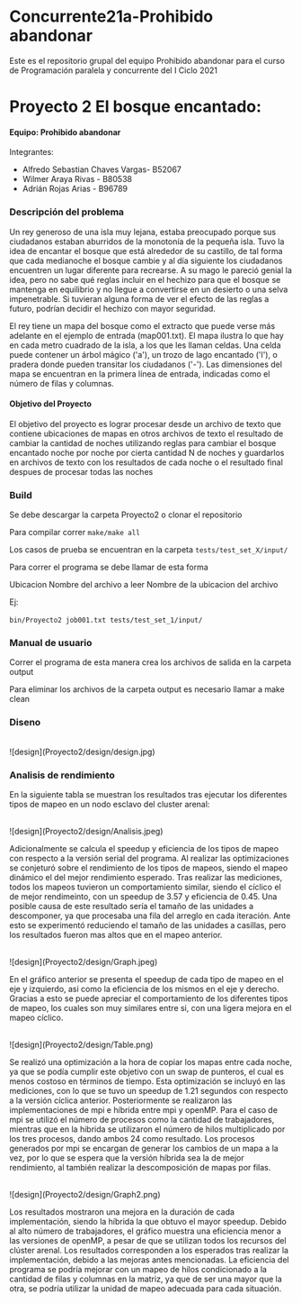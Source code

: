 # Concurrente21a-Prohibido abandonar

Este es el repositorio grupal del equipo Prohibido abandonar para el curso de Programación paralela y concurrente del I Ciclo 2021

# Proyecto 2 El bosque encantado: 

#### Equipo: Prohibido abandonar  
Integrantes:  
- Alfredo Sebastian Chaves Vargas- B52067
- Wilmer Araya Rivas - B80538
- Adrián Rojas Arias - B96789

### Descripción del problema

Un rey generoso de una isla muy lejana, estaba preocupado porque sus ciudadanos estaban aburridos de la monotonía de la pequeña isla. Tuvo la idea de encantar el bosque que está alrededor de su castillo, de tal forma que cada medianoche el bosque cambie y al día siguiente los ciudadanos encuentren un lugar diferente para recrearse. A su mago le pareció genial la idea, pero no sabe qué reglas incluir en el hechizo para que el bosque se mantenga en equilibrio y no llegue a convertirse en un desierto o una selva impenetrable. Si tuvieran alguna forma de ver el efecto de las reglas a futuro, podrían decidir el hechizo con mayor seguridad.

El rey tiene un mapa del bosque como el extracto que puede verse más adelante en el ejemplo de entrada (map001.txt). El mapa ilustra lo que hay en cada metro cuadrado de la isla, a los que les llaman celdas. Una celda puede contener un árbol mágico ('a'), un trozo de lago encantado ('l'), o pradera donde pueden transitar los ciudadanos ('-'). Las dimensiones del mapa se encuentran en la primera línea de entrada, indicadas como el número de filas y columnas.

#### Objetivo del Proyecto

El objetivo del proyecto es lograr procesar desde un archivo de texto que contiene ubicaciones de mapas en otros archivos de texto el resultado de cambiar la cantidad de noches utilizando reglas para cambiar el bosque encantado noche por noche por cierta cantidad N de noches y guardarlos en archivos de texto con los resultados de cada noche o el resultado final despues de procesar todas las noches

### Build
Se debe descargar la carpeta Proyecto2 o clonar el repositorio

Para compilar correr `make/make all`

Los casos de prueba se encuentran en la carpeta `tests/test_set_X/input/`

Para correr el programa se debe llamar de esta forma

Ubicacion Nombre del archivo a leer Nombre de la ubicacion del archivo

Ej:

`bin/Proyecto2 job001.txt tests/test_set_1/input/`

### Manual de usuario
Correr el programa de esta manera crea los archivos de salida en la carpeta output

Para eliminar los archivos de la carpeta output es necesario llamar a make clean

### Diseno
<br/>
![design](Proyecto2/design/design.jpg)

### Analisis de rendimiento

En la siguiente tabla se muestran los resultados tras ejecutar los diferentes tipos de mapeo en un nodo esclavo del cluster arenal:

<br/>
![design](Proyecto2/design/Analisis.jpeg)

Adicionalmente se calcula el speedup y eficiencia de los tipos de mapeo con respecto a la versión serial del programa. Al realizar las optimizaciones se conjeturó sobre el rendimiento de los tipos de mapeos, siendo el mapeo dinámico el del mejor rendimiento esperado. Tras realizar las mediciones, todos los mapeos tuvieron un comportamiento similar, siendo el cíclico el de mejor rendimeinto, con un speedup de 3.57 y eficiencia de 0.45. Una posible causa de este resultado sería el tamaño de las unidades a descomponer, ya que procesaba una fila del arreglo en cada iteración. Ante esto se experimentó reduciendo el tamaño de las unidades a casillas, pero los resultados fueron mas altos que en el mapeo anterior.

<br/>
![design](Proyecto2/design/Graph.jpeg)

En el gráfico anterior se presenta el speedup de cada tipo de mapeo en el eje y izquierdo, asi como la eficiencia de los mismos en el eje y derecho. Gracias a esto se puede apreciar el comportamiento de los diferentes tipos de mapeo, los cuales son muy similares entre si, con una ligera mejora en el mapeo cíclico.

<br/>
![design](Proyecto2/design/Table.png)

Se realizó una optimización a la hora de copiar los mapas entre cada noche, ya que se podía cumplir este objetivo con un swap de punteros, el cual es menos costoso en términos de tiempo. Esta optimización se incluyó en las mediciones, con lo que se tuvo un speedup de 1.21 segundos con respecto a la versión cíclica anterior. Posteriormente se realizaron las implementaciones de mpi e híbrida entre mpi y openMP. Para el caso de mpi se utilizó el número de procesos como la cantidad de trabajadores, mientras que en la hibrida se utilizaron el número de hilos multiplicado por los tres procesos, dando ambos 24 como resultado. Los procesos generados por mpi se encargan de generar los cambios de un mapa a la vez, por lo que se espera que la versión híbrida sea la de mejor rendimiento, al también realizar la descomposición de mapas por filas.

<br/>
![design](Proyecto2/design/Graph2.png)

Los resultados mostraron una mejora en la duración de cada implementación, siendo la híbrida la que obtuvo el mayor speedup. Debido al alto número de trabajadores, el gráfico muestra una eficiencia menor a las versiones de openMP, a pesar de que se utilizan todos los recursos del clúster arenal. Los resultados corresponden a los esperados tras realizar la implementación, debido a las mejoras antes mencionadas. La eficiencia del programa se podría mejorar con un mapeo de hilos condicionado a la cantidad de filas y columnas en la matriz, ya que de ser una mayor que la otra, se podría utilizar la unidad de mapeo adecuada para cada situación.
